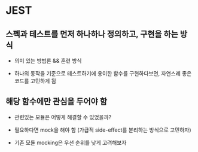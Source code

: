 # JEST

## 스펙과 테스트를 먼저 하나하나 정의하고, 구현을 하는 방식 

- 의미 있는 방법론 && 훈련 방식

- 하나의 동작을 기준으로 테스트하기에 용이한 함수를 구현하다보면, 자연스레 좋은 코드를 고민하게 됨 

## 해당 함수에만 관심을 두어야 함

- 관련있는 모듈은 어떻게 해결할 수 있었을까?

- 필요하다면 mock을 해야 함 (가급적 side-effect를 분리하는 방식으로 고민하자)

- 기존 모듈 mocking은 우선 순위를 낮게 고려해보자 
